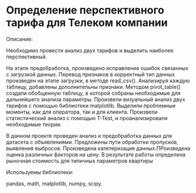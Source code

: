 # Определение перспективного тарифа для Телеком компании

Описание:

Необходимо провести анализ двух тарифов и выделить наиболее перспективный.

На этапе предобработка, произведено исправление ошибок связанных с загрузкой данных. Перевод признаков в корректный тип данных произведен на этапе загрузки, в методе read_csv(). Анализируя каждую таблицу, добавлены дополнительны признаки. Методом pivot_table() создали обобщенную таблицу, в которой собраны необходимые для дальнейшего анализа параметры. Произвели визуальный анализ двух тарифов с помощью библиотеки matplotlib. Выделили проблемные моменты, как для оператора, так и для клиента. Произвели статистический анализ с помощью T-Test, и проанализировали необходимые теории.

В данном проекте проведен анализ и предобработка данных для датасета с объявлениями. Предложены пути обработки пропусков, выявления выбросов. Произведена катетеризация данных.ПРоизведена оценка различных факторов на цену. В результате работы определена рыночная стоимость для типичных параметров квартиры

Используемы библиотеки:

pandas, math, matplotlib, numpy, scipy.

